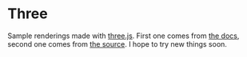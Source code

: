 # Three

Sample renderings made with [three.js](https://threejs.org/). First one comes from [the docs](https://threejs.org/docs/index.html#manual/en/introduction/Creating-a-scene), second one comes from [the source](https://github.com/mrdoob/three.js/tree/r148). I hope to try new things soon.
